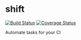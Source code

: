 # shift

[![Build Status](https://travis-ci.com/nshift/shift.svg?branch=master)](https://travis-ci.com/nshift/shift)
[![Coverage Status](https://coveralls.io/repos/github/nshift/shift/badge.svg?branch=master)](https://coveralls.io/github/nshift/shift?branch=master)

Automate tasks for your CI
